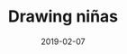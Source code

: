 ---
title: Drawing niñas
date: '2019-02-07'
thumb_image: images/mar-4yo/4-mar-drawing-ninas2.jpg
thumb_image_alt: Drawing niñas
image: images/mar-4yo/4-mar-drawing-ninas2.jpg
image_alt: Drawing niñas
template: project
---	